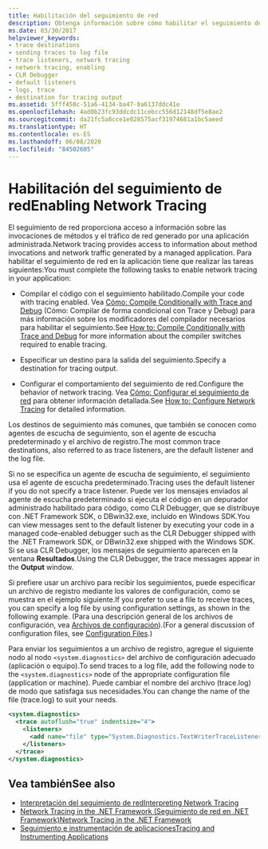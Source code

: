 ```yaml
---
title: Habilitación del seguimiento de red
description: Obtenga información sobre cómo habilitar el seguimiento de red, que proporciona información sobre las invocaciones de métodos y el tráfico de red de una aplicación administrada en .NET Framework.
ms.date: 03/30/2017
helpviewer_keywords:
- trace destinations
- sending traces to log file
- trace listeners, network tracing
- network tracing, enabling
- CLR Debugger
- default listeners
- logs, trace
- destination for tracing output
ms.assetid: 5fff458c-51a6-4134-ba47-8a6137ddc41e
ms.openlocfilehash: 4ad0b23fc93ddcdc11cebcc556d12148df5e8ae2
ms.sourcegitcommit: da21fc5a8cce1e028575acf31974681a1bc5aeed
ms.translationtype: HT
ms.contentlocale: es-ES
ms.lasthandoff: 06/08/2020
ms.locfileid: "84502605"
---
```

# <a name="enabling-network-tracing"></a><span data-ttu-id="dc20a-103">Habilitación del seguimiento de red</span><span class="sxs-lookup"><span data-stu-id="dc20a-103">Enabling Network Tracing</span></span>
<span data-ttu-id="dc20a-104">El seguimiento de red proporciona acceso a información sobre las invocaciones de métodos y el tráfico de red generado por una aplicación administrada.</span><span class="sxs-lookup"><span data-stu-id="dc20a-104">Network tracing provides access to information about method invocations and network traffic generated by a managed application.</span></span> <span data-ttu-id="dc20a-105">Para habilitar el seguimiento de red en la aplicación tiene que realizar las tareas siguientes:</span><span class="sxs-lookup"><span data-stu-id="dc20a-105">You must complete the following tasks to enable network tracing in your application:</span></span>  
  
- <span data-ttu-id="dc20a-106">Compilar el código con el seguimiento habilitado.</span><span class="sxs-lookup"><span data-stu-id="dc20a-106">Compile your code with tracing enabled.</span></span> <span data-ttu-id="dc20a-107">Vea [Cómo: Compile Conditionally with Trace and Debug](../debug-trace-profile/how-to-compile-conditionally-with-trace-and-debug.md) (Cómo: Compilar de forma condicional con Trace y Debug) para más información sobre los modificadores del compilador necesarios para habilitar el seguimiento.</span><span class="sxs-lookup"><span data-stu-id="dc20a-107">See [How to: Compile Conditionally with Trace and Debug](../debug-trace-profile/how-to-compile-conditionally-with-trace-and-debug.md) for more information about the compiler switches required to enable tracing.</span></span>  
  
- <span data-ttu-id="dc20a-108">Especificar un destino para la salida del seguimiento.</span><span class="sxs-lookup"><span data-stu-id="dc20a-108">Specify a destination for tracing output.</span></span>  
  
- <span data-ttu-id="dc20a-109">Configurar el comportamiento del seguimiento de red.</span><span class="sxs-lookup"><span data-stu-id="dc20a-109">Configure the behavior of network tracing.</span></span> <span data-ttu-id="dc20a-110">Vea [Cómo: Configurar el seguimiento de red](how-to-configure-network-tracing.md) para obtener información detallada.</span><span class="sxs-lookup"><span data-stu-id="dc20a-110">See [How to: Configure Network Tracing](how-to-configure-network-tracing.md) for detailed information.</span></span>  
  
 <span data-ttu-id="dc20a-111">Los destinos de seguimiento más comunes, que también se conocen como agentes de escucha de seguimiento, son el agente de escucha predeterminado y el archivo de registro.</span><span class="sxs-lookup"><span data-stu-id="dc20a-111">The most common trace destinations, also referred to as trace listeners, are the default listener and the log file.</span></span>  
  
 <span data-ttu-id="dc20a-112">Si no se especifica un agente de escucha de seguimiento, el seguimiento usa el agente de escucha predeterminado.</span><span class="sxs-lookup"><span data-stu-id="dc20a-112">Tracing uses the default listener if you do not specify a trace listener.</span></span> <span data-ttu-id="dc20a-113">Puede ver los mensajes enviados al agente de escucha predeterminado si ejecuta el código en un depurador administrado habilitado para código, como CLR Debugger, que se distribuye con .NET Framework SDK, o DBwin32.exe, incluido en Windows SDK.</span><span class="sxs-lookup"><span data-stu-id="dc20a-113">You can view messages sent to the default listener by executing your code in a managed code-enabled debugger such as the CLR Debugger shipped with the .NET Framework SDK, or DBwin32.exe shipped with the Windows SDK.</span></span> <span data-ttu-id="dc20a-114">Si se usa CLR Debugger, los mensajes de seguimiento aparecen en la ventana **Resultados**.</span><span class="sxs-lookup"><span data-stu-id="dc20a-114">Using the CLR Debugger, the trace messages appear in the **Output** window.</span></span>  
  
 <span data-ttu-id="dc20a-115">Si prefiere usar un archivo para recibir los seguimientos, puede especificar un archivo de registro mediante los valores de configuración, como se muestra en el ejemplo siguiente.</span><span class="sxs-lookup"><span data-stu-id="dc20a-115">If you prefer to use a file to receive traces, you can specify a log file by using configuration settings, as shown in the following example.</span></span> <span data-ttu-id="dc20a-116">(Para una descripción general de los archivos de configuración, vea [Archivos de configuración](../configure-apps/index.md)).</span><span class="sxs-lookup"><span data-stu-id="dc20a-116">(For a general discussion of configuration files, see [Configuration Files](../configure-apps/index.md).)</span></span>  
  
 <span data-ttu-id="dc20a-117">Para enviar los seguimientos a un archivo de registro, agregue el siguiente nodo al nodo `<system.diagnostics>` del archivo de configuración adecuado (aplicación o equipo).</span><span class="sxs-lookup"><span data-stu-id="dc20a-117">To send traces to a log file, add the following node to the `<system.diagnostics>` node of the appropriate configuration file (application or machine).</span></span> <span data-ttu-id="dc20a-118">Puede cambiar el nombre del archivo (trace.log) de modo que satisfaga sus necesidades.</span><span class="sxs-lookup"><span data-stu-id="dc20a-118">You can change the name of the file (trace.log) to suit your needs.</span></span>  
  
```xml  
<system.diagnostics>  
  <trace autoflush="true" indentsize="4">  
    <listeners>  
      <add name="file" type="System.Diagnostics.TextWriterTraceListener" initializeData="trace.log"/>  
    </listeners>
  </trace>  
</system.diagnostics>  
```  
  
## <a name="see-also"></a><span data-ttu-id="dc20a-119">Vea también</span><span class="sxs-lookup"><span data-stu-id="dc20a-119">See also</span></span>

- [<span data-ttu-id="dc20a-120">Interpretación del seguimiento de red</span><span class="sxs-lookup"><span data-stu-id="dc20a-120">Interpreting Network Tracing</span></span>](interpreting-network-tracing.md)
- [<span data-ttu-id="dc20a-121">Network Tracing in the .NET Framework (Seguimiento de red en .NET Framework)</span><span class="sxs-lookup"><span data-stu-id="dc20a-121">Network Tracing in the .NET Framework</span></span>](network-tracing.md)
- [<span data-ttu-id="dc20a-122">Seguimiento e instrumentación de aplicaciones</span><span class="sxs-lookup"><span data-stu-id="dc20a-122">Tracing and Instrumenting Applications</span></span>](../debug-trace-profile/tracing-and-instrumenting-applications.md)
